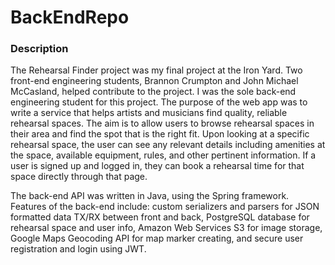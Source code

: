 # BackEndRepo

### Description

The Rehearsal Finder project was my final project at the Iron Yard. Two front-end engineering students, Brannon Crumpton and
John Michael McCasland, helped contribute to the project. I was the sole back-end engineering student for this project. The 
purpose of the web app was to write a service that helps artists and musicians find quality, reliable rehearsal spaces. The 
aim is to allow users to browse rehearsal spaces in their area and find the spot that is the right fit. Upon looking at a 
specific rehearsal space, the user can see any relevant details including amenities at the space, available equipment, rules, 
and other pertinent information. If a user is signed up and logged in, they can book a rehearsal time for that space directly
through that page.

The back-end API was written in Java, using the Spring framework. Features of the back-end include: custom serializers and 
parsers for JSON formatted data TX/RX between front and back, PostgreSQL database for rehearsal space and user info, Amazon
Web Services S3 for image storage, Google Maps Geocoding API for map marker creating, and secure user registration and login
using JWT.
